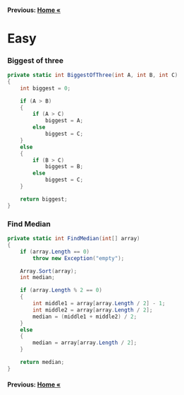 #### Previous: [Home &laquo;](../../README.md)

# Easy

### Biggest of three
``` cs  
private static int BiggestOfThree(int A, int B, int C)
{
    int biggest = 0;

    if (A > B)
    {
        if (A > C)
            biggest = A;
        else
            biggest = C;
    }
    else
    {
        if (B > C)
            biggest = B;
        else
            biggest = C;
    }

    return biggest;
}
```

### Find Median

``` cs  
private static int FindMedian(int[] array)
{
    if (array.Length == 0)
        throw new Exception("empty");

    Array.Sort(array);
    int median;

    if (array.Length % 2 == 0)
    {
        int middle1 = array[array.Length / 2] - 1;
        int middle2 = array[array.Length / 2];
        median = (middle1 + middle2) / 2;
    }
    else
    {
        median = array[array.Length / 2];
    }

    return median;
}
```

#### Previous: [Home &laquo;](../../README.md)
